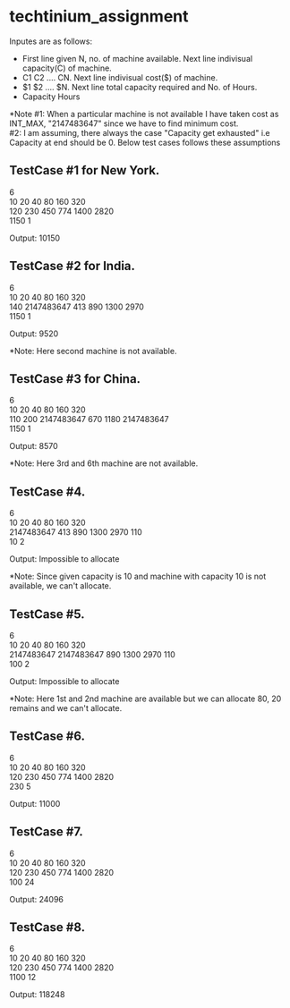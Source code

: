 # techtinium_assignment

Inputes are as follows:
 
* First line given N, no. of machine available. Next line indivisual capacity(C) of machine.
* C1 C2 .... CN.  Next line indivisual cost($) of machine.
* $1 $2 .... $N. Next line total capacity required and No. of Hours.
* Capacity Hours

*Note #1: When a particular machine is not available I have taken cost as INT_MAX, "2147483647" since we have to find minimum cost.<br/>
      #2: I am assuming, there always the case "Capacity get exhausted" i.e Capacity at end should be 0. Below test cases follows these           assumptions

TestCase #1 for New York.
---------------------
6<br/>
10 20 40 80 160 320</br>
120 230 450 774 1400 2820<br/>
1150 1

Output:
10150

TestCase #2 for India.
-------------------
6<br/>
10 20 40 80 160 320<br/>
140 2147483647 413 890 1300 2970<br/>
1150 1

Output:
9520

*Note: Here second machine is not available.

TestCase #3 for China.
-------------------
6<br/>
10 20 40 80 160 320<br/>
110 200 2147483647 670 1180 2147483647<br/>
1150 1

Output:
8570

*Note: Here 3rd and 6th machine are not available.

TestCase #4.
-----------------
6<br/>
10 20 40 80 160 320<br/>
2147483647 413 890 1300 2970 110<br/>
10 2

Output:
Impossible to allocate

*Note: Since given capacity is 10 and machine with capacity 10 is not available, we can't allocate.

TestCase #5.
-----------------
6<br/>
10 20 40 80 160 320<br/>
2147483647 2147483647 890 1300 2970 110<br/>
100 2

Output:
Impossible to allocate

*Note: Here 1st and 2nd machine are available but we can allocate 80, 20 remains and we can't allocate.

TestCase #6.
-----------------
6<br/>
10 20 40 80 160 320</br>
120 230 450 774 1400 2820<br/>
230 5


Output:
11000

TestCase #7.
-----------------
6<br/>
10 20 40 80 160 320</br>
120 230 450 774 1400 2820<br/>
100 24

Output:
24096

TestCase #8.
-----------------
6<br/>
10 20 40 80 160 320</br>
120 230 450 774 1400 2820<br/>
1100 12

Output:
118248
